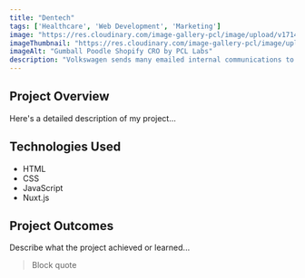 ```yaml
---
title: "Dentech"
tags: ['Healthcare', 'Web Development', 'Marketing']
image: "https://res.cloudinary.com/image-gallery-pcl/image/upload/v1714789945/Blawby/Dentech_Featured_bph9ld.webp"
imageThumbnail: "https://res.cloudinary.com/image-gallery-pcl/image/upload/v1714791175/Blawby/Dentech_eebrci.webp"
imageAlt: "Gumball Poodle Shopify CRO by PCL Labs"
description: "Volkswagen sends many emailed internal communications to its various employees. However, due to the complexities of enterprise software integrations, they had limited tracking for their open, clicks, and engagement rates by user. Our CMS allowed marketing members to email the same newsletters and communications with 1:1 user level tracking, giving the marketing team the insight they needed to ensure their success."
---
```


## Project Overview

Here's a detailed description of my project...

## Technologies Used

- HTML
- CSS
- JavaScript
- Nuxt.js

## Project Outcomes

Describe what the project achieved or learned...

> Block quote